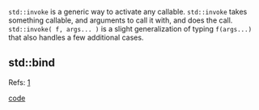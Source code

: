 
`std::invoke` is a generic way to activate any callable. `std::invoke` takes something callable, and arguments to call it with, and does the call. `std::invoke( f, args... )` is a slight generalization of typing `f(args...)` that also handles a few additional cases.



## std::bind

Refs: [1](https://www.youtube.com/watch?v=ZlHi8txU4aQ)

[code](../src/bind.cpp)
